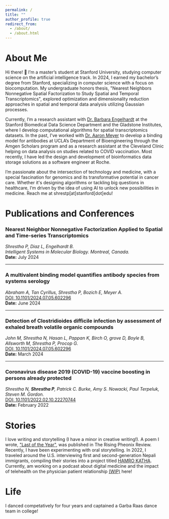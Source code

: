 ```yaml
---
permalink: /
title: ""
author_profile: true
redirect_from: 
  - /about/
  - /about.html
---
```


<div class="header">
  <h1>About Me</h1>
  <p>
  Hi there! 👋 I’m a master’s student at Stanford University, studying computer science on the artificial intelligence track. In 2024, I earned my bachelor’s degree from Stanford, specializing in computer science with a focus on biocomputation. My undergraduate honors thesis, "Nearest Neighbors Nonnegative Spatial Factorization to Study Spatial and Temporal Transcriptomics", explored optimization and dimensionality reduction approaches in spatial and temporal data analysis utilizing Gaussian processes. </b>

  Currently, I’m a research assistant with <a href="https://profiles.stanford.edu/barbara-engelhardt">Dr. Barbara Engelhardt</a> at the Stanford Biomedical Data Science Department and the Gladstone Institutes, where I develop computational algorithms for spatial transcriptomics datasets. In the past, I've worked with <a href="https://samueli.ucla.edu/people/aaron-meyer/">Dr. Aaron Meyer</a> to develop a binding model for antibodies at UCLA’s Department of Bioengineering through the Amgen Scholars program and as a research assistant at the Cleveland Clinic helping on data analysis on studies related to COVID vaccination. Most recently, I have led the design and development of bioinformatics data storage solutions as a software engineer at Roche. </b>

  I’m passionate about the intersection of technology and medicine, with a special fascination for genomics and its transformative potential in cancer care. Whether it's designing algorithms or tackling big questions in healthcare, I’m driven by the idea of using AI to unlock new possibilities in medicine. Reach me at shrestp[at]stanford[dot]edu! </b>
  </p>
</div>

# Publications and Conferences

### **Nearest Neighbor Nonnegative Factorization Applied to Spatial and Time-series Transcriptomics**
*Shrestha P, Diaz L, Engelhardt B.*  
_Intelligent Systems in Molecular Biology. Montreal, Canada._  
**Date:** July 2024  

---

### **A multivalent binding model quantifies antibody species from systems serology**
*Abraham A, Tan Cyrillus, Shrestha P, Bozich E, Meyer A.*  
[DOI: 10.1101/2024.07.05.602296](https://doi.org/10.1101/2024.07.05.602296)  
**Date:** June 2024  

---

### **Detection of Clostridioides difficile infection by assessment of exhaled breath volatile organic compounds**
*John M, Shrestha N, Hasan L, Pappan K, Birch O, grove D, Boyle B, Allsworth M, Shrestha P, Procop G.*  
[DOI: 10.1101/2024.07.05.602296](https://doi.org/10.1101/2024.07.05.602296)  
**Date:** March 2024  

---

### **Coronavirus disease 2019 (COVID-19) vaccine boosting in persons already protected**
*Shrestha N, **Shrestha P**, Patrick C. Burke, Amy S. Nowacki, Paul Terpeluk, Steven M. Gordon.*  
[DOI: 10.1101/2022.02.10.22270744](https://doi.org/10.1101/2022.02.10.22270744)  
**Date:** February 2022

<div class="header">
  <h1>Stories</h1>
  <p>
  I love writing and storytelling (I have a minor in creative writing!). A poem I wrote, <a href="https://therisingphoenixreview.com/2023/01/09/last-of-the-year-by-priyanka-shrestha/"> "Last of the Year"</a>, was published in The Rising Pheonix Review. Recently, I have been experimenting with oral storytelling. In 2022, I traveled around the U.S. interviewing first and second-generation Nepali immigrants, compiling their stories into a project titled <a href="https://www.hamrokathacollection.com/">HAMRO KATHA</a>. Currently, am working on a podcast about digital medicine and the impact of telehealth on the physician patient relationship <a href="https://www.podbean.com/media/share/pb-vgtbc-17736d9?action=openEpisode&episodeId=pb24590041&episodeIdTag=vgtbc&podcastId=pbblog19813022&podcastIdTag=2b9hh&utm_campaign=admin_episode&utm_medium=dlink&utm_source=episode_share">(WIP)</a> here!
  </p>
</div>

<div class="header">
  <h1>Life</h1>
  <p>I danced competatively for four years and captained a Garba Raas dance team in college!</p>
</div>
